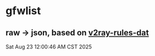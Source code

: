 # gfwlist
## raw -> json, based on [v2ray-rules-dat](https://github.com/Loyalsoldier/v2ray-rules-dat)
Sat Aug 23 12:00:46 AM CST 2025

